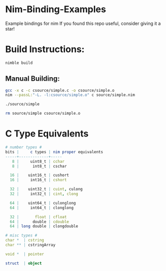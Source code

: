 # Nim-Binding-Examples
Example bindings for nim
If you found this repo useful, consider giving it a star!

# Build Instructions:
```bash
nimble build
```

## Manual Building:
```bash
gcc -x c -c csource/simple.c -o csource/simple.o
nim --passL:"-L. -l:csource/simple.o" c source/simple.nim

./source/simple

rm source/simple csource/simple.o
```

# C Type Equivalents 
```nim
# number types #
bits |     c types | nim proper equivalents
-----+-------------+-----
   8 |     uint8_t | cchar
   8 |      int8_t | cschar

  16 |    uint16_t | cushort
  16 |     int16_t | cshort

  32 |    uint32_t | cuint, culong
  32 |     int32_t | cint, clong

  64 |    uint64_t | culonglong
  64 |     int64_t | clonglong

  32 |       float | cfloat
  64 |      double | cdouble
  64 | long double | clongdouble

# misc types #
char *  | cstring
char ** | cstringArray

void *  | pointer

struct  | object
```
